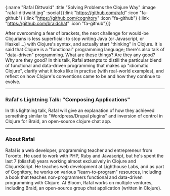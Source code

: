 {:name "Rafal Dittwald"
 :title "Solving Problems the Clojure Way"
 :image "rafal-dittwald.jpg"
 :social [{:link "https://github.com/rafd" :icon "fa-github"}
          {:link "https://github.com/cognitory" :icon "fa-github"}
          {:link "https://github.com/braidchat" :icon "fa-github"}]}

After overcoming a fear of brackets, the next challenge for would-be Clojurians is less superficial: to stop writing Java (or Javascript, or Haskell...) with Clojure's syntax, and actually start "thinking" in Clojure. It is said that Clojure is a "functional" programming language; there's also talk of "data-driven" programming. What are these things? Are they any good? Why are they good? In this talk, Rafal attempts to distill the particular blend of functional and data-driven programming that makes up "idiomatic Clojure", clarify what it looks like in practise (with real-world examples), and reflect on how Clojure's conventions came to be and how they continue to evolve.

---

### Rafal's Lightning Talk: "Composing Applications"

In this lightning talk, Rafal will give an explanation of how they achieved something similar to "Wordpress/Drupal plugins" and inversion of control in Clojure for Braid, an open-source clojure chat app.

---

### About Rafal

Rafal is a web developer, programming teacher and entrepreneur from Toronto. He used to work with PHP, Ruby and Javascript, but he's spent the last 7 (blissful) years working almost exclusively in Clojure and ClojureScript.
He teaches web development at Lighthouse Labs, and as part of Cognitory, he works on various "learn-to-program" resources, including a book that teaches non-programmers functional and data-driven programming with Clojure. At Bloom, Rafal works on multiple ventures, including Braid, an open-source group chat application (written in Clojure).